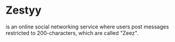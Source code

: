 # Zestyy
is an online social networking service where users post messages restricted to 200-characters, which are called "Zeez". 
